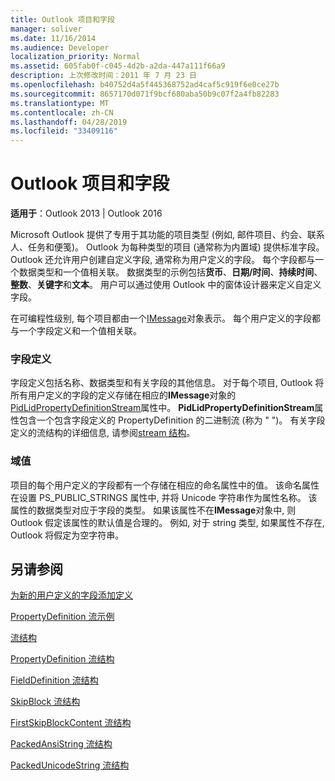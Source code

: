 ```yaml
---
title: Outlook 项目和字段
manager: soliver
ms.date: 11/16/2014
ms.audience: Developer
localization_priority: Normal
ms.assetid: 605fab0f-c045-4d2b-a2da-447a111f66a9
description: 上次修改时间：2011 年 7 月 23 日
ms.openlocfilehash: b40752d4a5f445368752ad4caf5c919f6e0ce27b
ms.sourcegitcommit: 8657170d071f9bcf680aba50b9c07f2a4fb82283
ms.translationtype: MT
ms.contentlocale: zh-CN
ms.lasthandoff: 04/28/2019
ms.locfileid: "33409116"
---
```

# <a name="outlook-items-and-fields"></a>Outlook 项目和字段

  
  
**适用于**：Outlook 2013 | Outlook 2016 
  
Microsoft Outlook 提供了专用于其功能的项目类型 (例如, 邮件项目、约会、联系人、任务和便笺)。 Outlook 为每种类型的项目 (通常称为内置域) 提供标准字段。 Outlook 还允许用户创建自定义字段, 通常称为用户定义的字段。 每个字段都与一个数据类型和一个值相关联。 数据类型的示例包括**货币**、**日期/时间**、**持续时间**、**整数**、**关键字**和**文本**。 用户可以通过使用 Outlook 中的窗体设计器来定义自定义字段。
  
在可编程性级别, 每个项目都由一个[IMessage](imessageimapiprop.md)对象表示。 每个用户定义的字段都与一个字段定义和一个值相关联。 
  
### <a name="field-definition"></a>字段定义

字段定义包括名称、数据类型和有关字段的其他信息。 对于每个项目, Outlook 将所有用户定义的字段的定义存储在相应的**IMessage**对象的[PidLidPropertyDefinitionStream](pidlidpropertydefinitionstream-canonical-property.md)属性中。 **PidLidPropertyDefinitionStream**属性包含一个包含字段定义的 PropertyDefinition 的二进制流 (称为 " [](propertydefinition-stream-structure.md) ")。 有关字段定义的流结构的详细信息, 请参阅[stream 结构](stream-structures.md)。
  
### <a name="field-value"></a>域值

项目的每个用户定义的字段都有一个存储在相应的命名属性中的值。 该命名属性在设置 PS_PUBLIC_STRINGS 属性中, 并将 Unicode 字符串作为属性名称。 该属性的数据类型对应于字段的类型。 如果该属性不在**IMessage**对象中, 则 Outlook 假定该属性的默认值是合理的。 例如, 对于 string 类型, 如果属性不存在, Outlook 将假定为空字符串。 
  
## <a name="see-also"></a>另请参阅



[为新的用户定义的字段添加定义](how-to-add-a-definition-for-a-new-user-defined-field.md)
  
[PropertyDefinition 流示例](propertydefinition-stream-sample.md)
  
[流结构](stream-structures.md)
  
[PropertyDefinition 流结构](propertydefinition-stream-structure.md)
  
[FieldDefinition 流结构](fielddefinition-stream-structure.md)
  
[SkipBlock 流结构](skipblock-stream-structure.md)
  
[FirstSkipBlockContent 流结构](firstskipblockcontent-stream-structure.md)
  
[PackedAnsiString 流结构](packedansistring-stream-structure.md)
  
[PackedUnicodeString 流结构](packedunicodestring-stream-structure.md)


